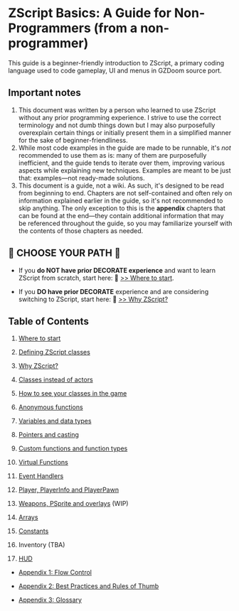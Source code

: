# ZScript Basics: A Guide for Non-Programmers (from a non-programmer)

This guide is a beginner-friendly introduction to ZScript, a primary coding language used to code gameplay, UI and menus in GZDoom source port.

## Important notes

1. This document was written by a person who learned to use ZScript without any prior programming experience. I strive to use the correct terminology and not dumb things down but I may also purposefully overexplain certain things or initially present them in a simplified manner for the sake of beginner-friendliness.
2. While most code examples in the guide are made to be runnable, it's *not* recommended to use them as is: many of them are purposefully inefficient, and the guide tends to iterate over them, improving various aspects while explaining new techniques. Examples are meant to be just that: examples—not ready-made solutions.
3. This document is a guide, not a wiki. As such, it's designed to be read from beginning to end. Chapters are not self-contained and often rely on information explained earlier in the guide, so it's not recommended to skip anything. The only exception to this is the **appendix** chapters that can be found at the end—they contain additional information that may be referenced throughout the guide, so you may familiarize yourself with the contents of those chapters as needed.

## 🔶 CHOOSE  YOUR PATH 🔶

* If you **do NOT have prior DECORATE experience** and want to learn ZScript from scratch, start here: 🔵 [>> Where to start](01_Where_to_start.md).

* If you **DO have prior DECORATE** experience and are considering switching to ZScript, start here: 🔵 [>> Why ZScript?](03_Why_ZScript.md)

## Table of Contents

1. [Where to start](01_Where_to_start.md)

2. [Defining ZScript classes](02_Defining_ZScript_classes.md)

3. [Why ZScript?](03_Why_ZScript.md)

4. [Classes instead of actors](04_Classes_instead_of_actors.md)

5. [How to see your classes in the game](05_How_to_see_your_classes.md)

6. [Anonymous functions](06_Anonymous_functions.md)

7. [Variables and data types](07_Variables_and_data_types.md)

8. [Pointers and casting](08_Pointers_and_casting.md)

9. [Custom functions and function types](09_Custom_functions.md)

10. [Virtual Functions](10_Virtual_functions.md)

11. [Event Handlers](11_Event_Handlers.md)

12. [Player, PlayerInfo and PlayerPawn](12.0_Player.md)

13. [Weapons, PSprite and overlays](12_Weapons_Overlays_PSprite.md) (WIP)

14. [Arrays](13_Arrays.md)

15. [Constants](14_Constants.md)

16. Inventory (TBA)

17. [HUD](17_HUD_and_statusbar.md)
* [Appendix 1: Flow Control](A1_Flow_Control.md)

* [Appendix 2: Best Practices and Rules of Thumb](A2_Best_Practices.md)

* [Appendix 3: Glossary](A3_Glossary.md)
